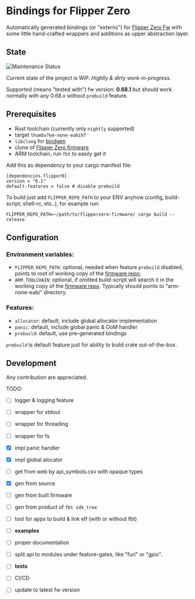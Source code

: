 # Bindings for Flipper Zero

Automatically generated bindings (or "externs") for [Flipper Zero Fw][] with some little hand-crafted wrappers and additions as upper abstraction layer.


## State

![Maintenance Status](https://img.shields.io/badge/maintenance-actively--developed-brightgreen.svg)

Current state of the project is WiP. _Highlly & dirty work-in-progress._

Supported (means "tested with") fw version: __0.68.1__ but should work normally with any 0.68.x without `prebuild` feature.


## Prerequisites

- Rust toolchain (currently only `nightly` supported)
- target `thumbv7em-none-eabihf`
- `libclang` for [bindgen][bingen+clang]
- clone of [Flipper Zero firmware][Flipper Zero Fw]
- ARM toolchain, run `fbt` to easily get it


Add this as dependency to your cargo manifest file:
```
[dependencies.flipper0]
version = "0.1"
default-features = false # disable prebuild
```

To build just add `FLIPPER_REPO_PATH` to your ENV anyhow (config, build-script, shell-rc, etc..), for example run:
```
FLIPPER_REPO_PATH=~/path/to/flipperzero-firmware/ cargo build --release
```


## Configuration

### Environment variables:
- `FLIPPER_REPO_PATH`: optional, needed when feature `prebuild` disabled, points to root of working copy of the [firmware repo][Flipper Zero Fw];
- `ARM_TOOLCHAIN`: optional, if omitted build-script will search it in the working copy of the [firmware repo][Flipper Zero Fw]. Typically should points to "arm-none-eabi" directory.


### Features:
- `allocator`: default, include global allocator implementation
- `panic`: default, include global panic & OoM handler
- `prebuild`: default, use pre-generated bindings

_`prebuild`_ is default feature just for ability to build crate out-of-the-box.


## Development

Any contribution are appreciated.

TODO:
- [ ] logger & logging feature
- [ ] wrapper for stdout
- [ ] wrapper for threading
- [ ] wrapper for fs
- [x] impl panic handler
- [x] impl global alocator
- [ ] get from web by api_symbols.csv with opaque types
- [x] gen from source
- [ ] gen from built firmware
- [ ] gen from product of `fbt sdk_tree`
- [ ] tool for apps to build & link elf (with or without fbt)
- [ ] __examples__
- [ ] proper documentation
- [ ] split api to modules under feature-gates, like "furi" or "gpio".
- [ ] __tests__
- [ ] CI/CD
- [ ] update to latest fw version




[bingen+clang]: https://github.com/rust-lang/rust-bindgen/issues/918
[Flipper Zero Fw]: https://github.com/flipperdevices/flipperzero-firmware/
